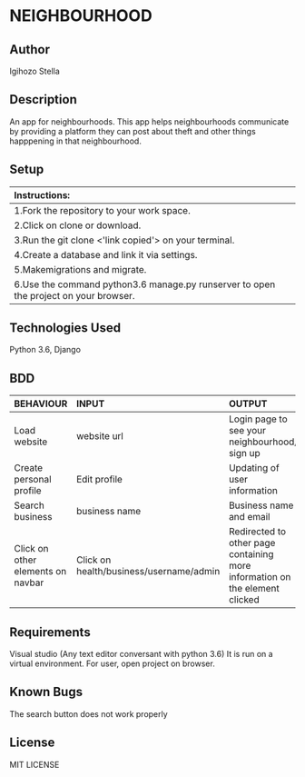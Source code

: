 # NEIGHBOURHOOD 

## Author
Igihozo Stella

## Description
An app for neighbourhoods. This app helps neighbourhoods communicate by providing a platform they can post about theft and other things happpening in that neighbourhood.

## Setup 
| Instructions: |
| :---------------------------- |
| 1.Fork the repository to your work space. |
| 2.Click on clone or download. |
| 3.Run the git clone <'link copied'> on your terminal. |
| 4.Create a database and link it via settings. |
| 5.Makemigrations and migrate. |
| 6.Use the command python3.6 manage.py runserver to open the project on your browser. |

## Technologies Used

Python 3.6, Django

## BDD

| BEHAVIOUR    | INPUT   |  OUTPUT |
| :------------- | :------------- | :--------------- |
| Load website | website url | Login page to see your neighbourhood/ sign up |
| Create personal profile | Edit profile  | Updating of user information |
| Search business |  business name | Business name and email |
| Click on other elements on navbar | Click on health/business/username/admin | Redirected to other page containing more information on the element clicked |


## Requirements

Visual studio
(Any text editor conversant with python 3.6)
It is run on a virtual environment.
For user, open project on browser.

## Known Bugs
The search button does not work properly


## License
 MIT LICENSE


